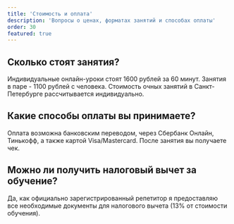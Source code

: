 ```yaml
---
title: 'Стоимость и оплата'
description: 'Вопросы о ценах, форматах занятий и способах оплаты'
order: 30
featured: true
---
```


## Сколько стоят занятия?

Индивидуальные онлайн-уроки стоят 1600 рублей за 60 минут. Занятия в паре - 1100 рублей с человека. Стоимость очных занятий в Санкт-Петербурге рассчитывается индивидуально.

## Какие способы оплаты вы принимаете?

Оплата возможна банковским переводом, через Сбербанк Онлайн, Тинькофф, а также картой Visa/Mastercard. После занятия вы получаете чек.

## Можно ли получить налоговый вычет за обучение?

Да, как официально зарегистрированный репетитор я предоставляю все необходимые документы для налогового вычета (13% от стоимости обучения).
